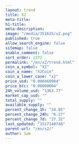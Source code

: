 ```yaml
---
layout: trend
title: X2
meta-title: 
h1-title: 
meta-description: 
image: "/media/351635/x2.png"
published: true
allow_search_engine: false
sitemap: false
enable_comment: false
sort_order: 1372
permalink: "/en/x2/trend.html"
coin_a_symbol: "X2"
coin_a_name: "X2Coin"
coin_a_lower_case: "x2"
price_usd: "0.000469984"
price_btc: "0.00000004"
24h_volume_usd: "1363.77"
market_cap_usd: ""
total_supply: ""
available_supply: ""
percent_change_1h: "34.05"
percent_change_24h: "6.27"
percent_change_7d: "27.32"
last_updated: "1517140748"
parent-url: "/en/x2/"
author: Sam
---
```


